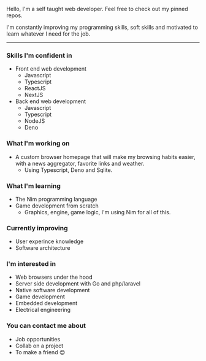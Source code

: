 Hello, I'm a self taught web developer. Feel free to check out my pinned repos.

I'm constantly improving my programming skills, soft skills and motivated to learn whatever I need for the job.

---

### Skills I'm confident in
- Front end web development
  - Javascript
  - Typescript
  - ReactJS
  - NextJS
- Back end web development
  - Javascript
  - Typescript
  - NodeJS
  - Deno

### What I'm working on
- A custom browser homepage that will make my browsing habits easier, with a news aggregator, favorite links and weather. 
  - Using Typescript, Deno and Sqlite.

### What I'm learning
- The Nim programming language
- Game development from scratch
  - Graphics, engine, game logic, I'm using Nim for all of this.

### Currently improving
- User experince knowledge
- Software architecture

### I'm interested in
- Web browsers under the hood
- Server side development with Go and php/laravel
- Native software development
- Game development
- Embedded development
- Electrical engineering

### You can contact me about
- Job opportunities
- Collab on a project
- To make a friend 😊

